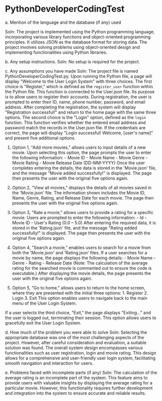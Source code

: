 # PythonDeveloperCodingTest
 
a.	Mention of the language and the database (if any) used 

Soln: The project is implemented using the Python programming language, incorporating various library functions and object-oriented programming principles. It utilizes JSON as the database format for storing data. The project involves solving problems using object-oriented design and implementing functionalities using Python libraries.


b.	Any setup instructions.
Soln: No setup is required for the project.


c.	Any assumptions you have made
Soln: The project file is named PythonDeveloperCodingTest.py. Upon running the Python file, a page will display "Welcome to the User Login System" with three choices.
The first choice is "Register," which is defined as the `register_user` function within the Python file. This function is connected to the User.json file. Its purpose is to allow users to register their accounts. During registration, the user is prompted to enter their ID, name, phone number, password, and email address. After completing the registration, the system will display "Registration successful!" and return to the home page with the same three options.
The second choice is the "Login" option, defined as the `login` function. This function verifies whether the entered email address and password match the records in the User.json file. If the credentials are correct, the page will display "Login successful! Welcome, [user's name]" and present five additional options.

  
  1.	Option 1, "Add more movies," allows users to input details of a new movie. Upon selecting this option, the page prompts the user to enter the following information: 
    - Movie ID
    - Movie Name
    - Movie Genre
    - Movie Rating
    - Movie Release Date (DD-MM-YYYY)
  Once the user completes entering the details, the data is stored in the 'Movie.json' file, and the message "Movie added successfully!" is displayed. The page then presents the user with the original five options again.


  2.	Option 2, "View all movies," displays the details of all movies saved in the 'Movie.json' file. The information shown includes the Movie ID, Name, Genre, Rating, and Release Date for each movie. The page then presents the user with the original five options again.


  3.	Option 3, "Rate a movie," allows users to provide a rating for a specific movie. Users are prompted to enter the following information:
    - Id 
    - Movie ID
    - User's Rating (0.0 – 5.0)
  After entering the required data, it is stored in the 'Rating.json' file, and the message "Rating added successfully!" is displayed. The page then presents the user with the original five options again.


  4.	Option 4, "Search a movie," enables users to search for a movie from both the 'Movie.json' and 'Rating.json' files. If a user searches for a movie by name, the page displays the following details:
    - Movie Name
    - Genre
    - Rating
    - Release Date
  (Note: The calculation of the average rating for the searched movie is commented out to ensure the code is executable.) After displaying the movie details, the page presents the user with the original five options again.


  5.	Option 5, "Go to home," allows users to return to the home screen, where they are presented with the initial three options:
    1. Register
    2. Login
    3. Exit
  This option enables users to navigate back to the main menu of the User Login System.

  
If a user selects the third choice, "Exit," the page displays "Exiting..." and the user is logged out, terminating their session. This option allows users to gracefully exit the User Login System.


d.	How much of the problem you were able to solve
Soln: Selecting the appropriate database was one of the most challenging aspects of the project. However, after careful consideration and evaluation, a suitable solution was found. The overall system design encompasses various functionalities such as user registration, login and movie rating. This design allows for a comprehensive and user-friendly user login system, facilitating smooth navigation and interaction for users.


e.	Problems faced with incomplete parts (if any)
Soln: The calculation of the average rating is an incomplete part of the system. This feature aims to provide users with valuable insights by displaying the average rating for a particular movie. However, this functionality requires further development and integration into the system to ensure accurate and reliable results.
